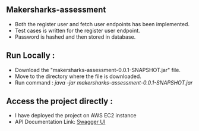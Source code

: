 ## Makersharks-assessment

- Both the register user and fetch user endpoints has been implemented.
- Test cases is written for the register user endpoint.
- Password is hashed and then stored in database.

## Run Locally : 
- Download the "makersharks-assessment-0.0.1-SNAPSHOT.jar" file.
- Move to the directory where the file is downloaded.
- Run command : *java -jar makersharks-assessment-0.0.1-SNAPSHOT.jar*

## Access the project directly :
- I have deployed the project on AWS EC2 instance
- API Documentation Link: [Swagger UI](http://rohitprojects.me:8080/swagger-ui/index.html#/)

